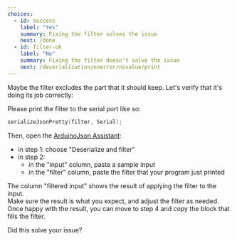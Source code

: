 ```yaml
---
choices:
  - id: success
    label: "Yes"
    summary: Fixing the filter solves the issue
    next: /done
  - id: filter-ok
    label: "No"
    summary: Fixing the filter doesn't solve the issue
    next: /deserialization/noerror/novalue/print
---
```



Maybe the filter excludes the part that it should keep. Let's verify that it's doing its job correctly:

Please print the filter to the serial port like so:

```c++
serializeJsonPretty(filter, Serial);
```

Then, open the [ArduinoJson Assistant](/v6/assistant/):

* in step 1: choose "Deserialize and filter"
* in step 2:
  * in the "input" column, paste a sample input
  * in the "filter" column, paste the filter that your program just printed

The column "filtered input" shows the result of applying the filter to the input.  
Make sure the result is what you expect, and adjust the filter as needed.  
Once happy with the result, you can move to step 4 and copy the block that fills the filter.

Did this solve your issue?